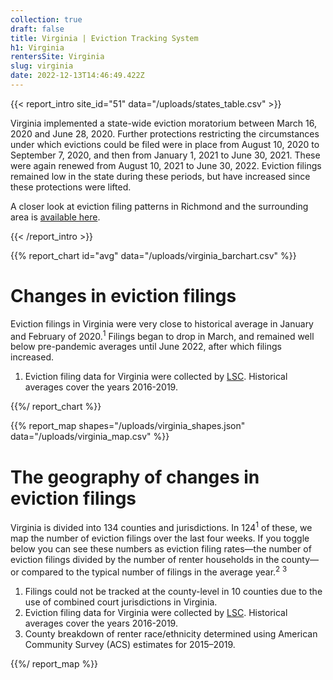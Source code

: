 ```yaml
---
collection: true
draft: false
title: Virginia | Eviction Tracking System
h1: Virginia
rentersSite: Virginia
slug: virginia
date: 2022-12-13T14:46:49.422Z
---
```

{{< report_intro site_id="51" data="/uploads/states_table.csv" >}}

Virginia implemented a state-wide eviction moratorium between March 16, 2020 and June 28, 2020.  Further protections restricting the circumstances under which evictions could be filed were in place from August 10, 2020 to September 7, 2020, and then from January 1, 2021 to June 30, 2021. These were again renewed from August 10, 2021 to June 30, 2022. Eviction filings remained low in the state during these periods, but have increased since these protections were lifted.

 A closer look at eviction filing patterns in Richmond and the surrounding area is [available here](https://evictionlab.org/eviction-tracking/richmond-va/).

{{< /report_intro >}}


{{% report_chart id="avg" data="/uploads/virginia_barchart.csv" %}}











# Changes in eviction filings

Eviction filings in Virginia were very close to historical average in January and February of 2020.<sup>1</sup> Filings began to drop in March, and remained well below pre-pandemic averages until June 2022, after which filings increased.

1. Eviction filing data for Virginia were collected by [LSC](https://www.lsc.gov/). Historical averages cover the years 2016-2019.











{{%/ report_chart %}}



{{% report_map shapes="/uploads/virginia_shapes.json" data="/uploads/virginia_map.csv" %}}



# The geography of changes in eviction filings

Virginia is divided into 134 counties and jurisdictions. In 124<sup>1</sup> of these, we map the number of eviction filings over the last four weeks. If you toggle below you can see these numbers as eviction filing rates—the number of eviction filings divided by the number of renter households in the county—or compared to the typical number of filings in the average year.<sup>2</sup> <sup>3</sup>

1. Filings could not be tracked at the county-level in 10 counties due to the use of combined court jurisdictions in Virginia.
2. Eviction filing data for Virginia were collected by [LSC](https://www.lsc.gov/). Historical averages cover the years 2016-2019.
3. County breakdown of renter race/ethnicity determined using American Community Survey (ACS) estimates for 2015–2019.



{{%/ report_map %}}